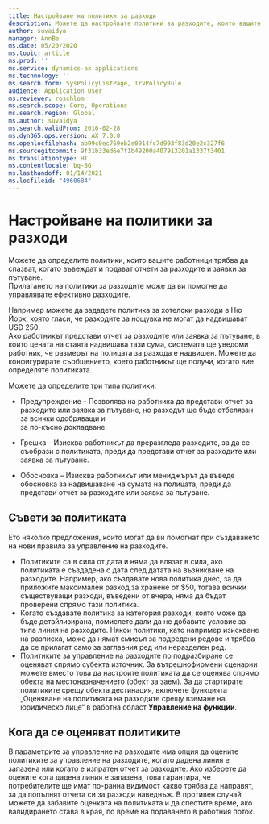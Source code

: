 ```yaml
---
title: Настройване на политики за разходи
description: Можете да настройвате политики за разходите, които вашите работници трябва да спазват, когато въвеждат и подават отчети за разходите и заявки за пътуване в Microsoft Dynamics 365 Finance.
author: suvaidya
manager: AnnBe
ms.date: 05/20/2020
ms.topic: article
ms.prod: ''
ms.service: dynamics-ax-applications
ms.technology: ''
ms.search.form: SysPolicyListPage, TrvPolicyRule
audience: Application User
ms.reviewer: roschlom
ms.search.scope: Core, Operations
ms.search.region: Global
ms.author: suvaidya
ms.search.validFrom: 2016-02-28
ms.dyn365.ops.version: AX 7.0.0
ms.openlocfilehash: ab99c0ec769eb2e0914fc7d993f83d20e2c327f6
ms.sourcegitcommit: 9f31b33ed6e7f1b49200a407913201a1337f3401
ms.translationtype: HT
ms.contentlocale: bg-BG
ms.lasthandoff: 01/14/2021
ms.locfileid: "4960684"
---
```

# <a name="set-up-expense-policies"></a>Настройване на политики за разходи

Можете да определите политики, които вашите работници трябва да спазват, когато въвеждат и подават отчети за разходите и заявки за пътуване.         
Прилагането на политики за разходите може да ви помогне да управлявате ефективно разходите.         

Например можете да зададете политика за хотелски разходи в Ню Йорк, която гласи, че разходите за нощувка не могат да надвишават USD 250.       
Ако работникът представи отчет за разходите или заявка за пътуване, в които цената на стаята надвишава тази сума, системата ще уведоми        
работник, че размерът на полицата за разхода е надвишен. Можете да конфигурирате съобщението, което работникът ще получи, когато вие        
определяте политиката.      
        
Можете да определите три типа политики:         
        
- Предупреждение – Позволява на работника да представи отчет за разходите или заявка за пътуване, но разходът ще бъде отбелязан за всички одобряващи и        
  за по-късно докладване.        

- Грешка – Изисква работникът да преразгледа разходите, за да се съобрази с политиката, преди да представи отчет за разходите или заявка за пътуване.       
 
 - Обосновка – Изисква работникът или мениджърът да въведе обосновка за надвишаване на сумата на полицата, преди да представи отчет за разходите или заявка за пътуване.        

## <a name="policy-tips"></a>Съвети за политиката
Ето няколко предложения, които могат да ви помогнат при създаването на нови правила за управление на разходите. 
* Политиките са в сила от дата и няма да влязат в сила, ако политиката е създадена с дата след датата на възникване на разходите. Например, ако създавате нова политика днес, за да приложите максимален разход за хранене от $50, тогава всички съществуващи разходи, въведени от вчера, няма да бъдат проверени спрямо тази политика.
* Когато създавате политика за категория разходи, която може да бъде детайлизирана, помислете дали да не добавите условие за типа линия на разходите. Някои политики, като например изискване на разписка, може да нямат смисъл за подредени редове и трябва да се прилагат само за заглавния ред или неразделен ред. 
* Политиките за управление на разходите по подразбиране се оценяват спрямо субекта източник. За вътрешнофирмени сценарии можете вместо това да настроите политиката да се оценява спрямо обекта на местоназначението (обект за заем). За да стартирате политиките срещу обекта дестинация, включете функцията „Оценяване на политиката на разходите срещу вземане на юридическо лице“ в работна област **Управление на функции**.

## <a name="when-to-evaluate-policies"></a>Кога да се оценяват политиките

В параметрите за управление на разходите има опция да оцените политиките за управление на разходите, когато дадена линия е запазена или когато е изпратен отчет за разходите. Ако изберете да оцените кога дадена линия е запазена, това гарантира, че потребителите ще имат по-ранна видимост какво трябва да направят, за да попълнят отчета си за разходи наведнъж. В противен случай можете да забавите оценката на политиката и да спестите време, ако валидирането става в края, по време на подаването в работния поток.
